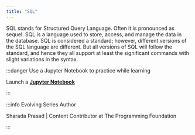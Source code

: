 ```yaml
---
title: "SQL"
---
```


SQL stands for Structured Query Language. Often it is pronounced as sequel. SQL is a language used to store, access, and manage the data in the database. SQL is considered a standard; however, different versions of the SQL language are different. But all versions of SQL will follow the standard, and hence they all support at least the significant commands with slight variations in the syntax.

:::danger Use a Jupyter Notebook to practice while learning

Launch a [**Jupyter Notebook**](https://notebook.theprogrammingfoundation.org/)

:::

:::info Evolving Series Author

Sharada Prasad | Content Contributor at The Programming Foundation

:::
